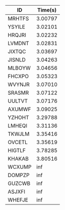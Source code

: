 |ID|Time(s)|
|-|-|
|MRHTFS|3.00797|
|YSYILE|3.02101|
|HRQJRI|3.02232|
|LVMDNT|3.02831|
|JIXTQC|3.03697|
|JISNLD|3.04263|
|MLBOYW|3.04656|
|FHCXPO|3.05323|
|WVYNJR|3.07010|
|SRASMR|3.07122|
|UULTVT|3.07176|
|AXUMWF|3.09025|
|YZHOHT|3.29788|
|LMHEQI|3.31136|
|TKWJLM|3.35416|
|OVCETL|3.35619|
|HIGTLF|3.78285|
|KHAKAB|3.80516|
|WCXUMP|inf|
|DOMPZP|inf|
|GUZCWB|inf|
|ASJXFI|inf|
|WHEFJE|inf|
